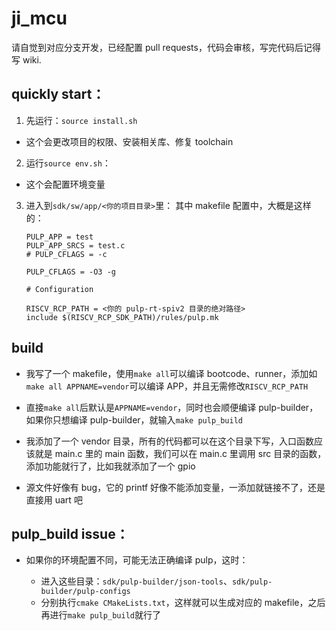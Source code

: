 # ji_mcu

请自觉到对应分支开发，已经配置 pull requests，代码会审核，写完代码后记得写 wiki.

## quickly start：

1. 先运行：`source install.sh`

- 这个会更改项目的权限、安装相关库、修复 toolchain

2. 运行`source env.sh`：

- 这个会配置环境变量

3. 进入到`sdk/sw/app/<你的项目目录>`里：
   其中 makefile 配置中，大概是这样的：

   ```
   PULP_APP = test
   PULP_APP_SRCS = test.c
   # PULP_CFLAGS = -c

   PULP_CFLAGS = -O3 -g

   # Configuration

   RISCV_RCP_PATH = <你的 pulp-rt-spiv2 目录的绝对路径>
   include $(RISCV_RCP_SDK_PATH)/rules/pulp.mk
   ```

## build

- 我写了一个 makefile，使用`make all`可以编译 bootcode、runner，添加如`make all APPNAME=vendor`可以编译 APP，并且无需修改`RISCV_RCP_PATH`

- 直接`make all`后默认是`APPNAME=vendor`，同时也会顺便编译 pulp-builder，如果你只想编译 pulp-builder，就输入`make pulp_build`

- 我添加了一个 vendor 目录，所有的代码都可以在这个目录下写，入口函数应该就是 main.c 里的 main 函数，我们可以在 main.c 里调用 src 目录的函数，添加功能就行了，比如我就添加了一个 gpio
- 源文件好像有 bug，它的 printf 好像不能添加变量，一添加就链接不了，还是直接用 uart 吧

## pulp_build issue：

- 如果你的环境配置不同，可能无法正确编译 pulp，这时：

  - 进入这些目录：`sdk/pulp-builder/json-tools`、`sdk/pulp-builder/pulp-configs`
  - 分别执行`cmake CMakeLists.txt`，这样就可以生成对应的 makefile，之后再进行`make pulp_build`就行了
